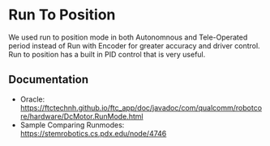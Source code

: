 # Run To Position
We used run to position mode in both Autonomnous and Tele-Operated period instead of Run with Encoder for greater accuracy and driver control. Run to position has a built in PID control that is very useful.
## Documentation
- Oracle: https://ftctechnh.github.io/ftc_app/doc/javadoc/com/qualcomm/robotcore/hardware/DcMotor.RunMode.html
- Sample Comparing Runmodes: https://stemrobotics.cs.pdx.edu/node/4746

